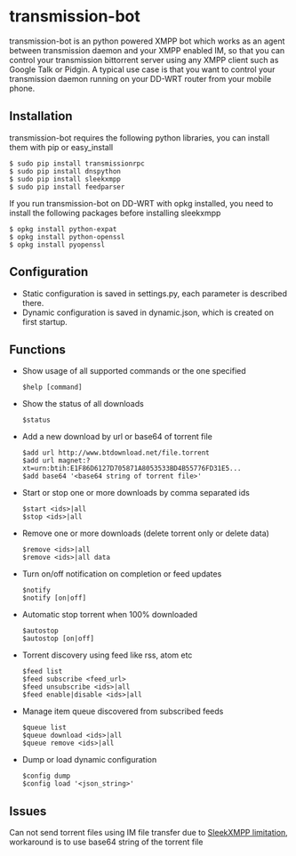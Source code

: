 # transmission-bot

transmission-bot is an python powered XMPP bot which works as an agent 
between transmission daemon and your XMPP enabled IM, so that you can control 
your transmission bittorrent server using any XMPP client such as Google Talk 
or Pidgin.
A typical use case is that you want to control your transmission daemon running
on your DD-WRT router from your mobile phone.


## Installation
transmission-bot requires the following python libraries, you can install them
with pip or easy_install

    $ sudo pip install transmissionrpc
    $ sudo pip install dnspython
    $ sudo pip install sleekxmpp
    $ sudo pip install feedparser

If you run transmission-bot on DD-WRT with opkg installed, you need to install
the following packages before installing sleekxmpp

    $ opkg install python-expat
    $ opkg install python-openssl
    $ opkg install pyopenssl

## Configuration
* Static configuration is saved in settings.py, each parameter is described there.
* Dynamic configuration is saved in dynamic.json, which is created on first 
startup.


## Functions
* Show usage of all supported commands or the one specified
    ```
    $help [command]
    ```

* Show the status of all downloads
    ```
    $status
    ```

* Add a new download by url or base64 of torrent file
    ```
    $add url http://www.btdownload.net/file.torrent
    $add url magnet:?xt=urn:btih:E1F86D6127D705871A8053533BD4B55776FD31E5...
    $add base64 '<base64 string of torrent file>'
    ```

* Start or stop one or more downloads by comma separated ids
    ```
    $start <ids>|all
    $stop <ids>|all
    ```

* Remove one or more downloads (delete torrent only or delete data)
    ```
    $remove <ids>|all
    $remove <ids>|all data
    ```

* Turn on/off notification on completion or feed updates
    ```
    $notify
    $notify [on|off]
    ```

* Automatic stop torrent when 100% downloaded
    ```
    $autostop
    $autostop [on|off]
    ```

* Torrent discovery using feed like rss, atom etc 
    ```
    $feed list
    $feed subscribe <feed_url>
    $feed unsubscribe <ids>|all
    $feed enable|disable <ids>|all
    ```

* Manage item queue discovered from subscribed feeds
    ```
    $queue list             
    $queue download <ids>|all 
    $queue remove <ids>|all   
    ```

* Dump or load dynamic configuration 
    ```
    $config dump
    $config load '<json_string>'
    ```

## Issues
Can not send torrent files using IM file transfer due to [SleekXMPP limitation](https://groups.google.com/forum/?fromgroups=#!msg/sleekxmpp-discussion/e-9wEwic2gk/GFO9edQYj4AJ), workaround is to use base64 string of the torrent file
